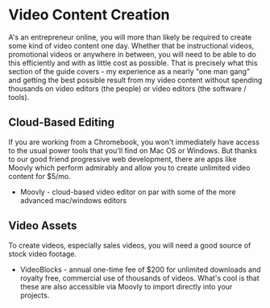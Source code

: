 # Video Content Creation

A's an entrepreneur online, you will more than likely be required to create some kind of video content one day.  Whether that be instructional videos, promotional videos or anywhere in between, you will need to be able to do this efficiently and with as little cost as possible.  That is precisely what this section of the guide covers - my experience as a nearly "one man gang" and getting the best possible result from my video content without spending thousands on video editors \(the people\) or video editors \(the software / tools\).

## Cloud-Based Editing

If you are working from a Chromebook, you won't immediately have access to the usual power tools that you'll find on Mac OS or Windows.  But thanks to our good friend progressive web development, there are apps like Moovly which perform admirably and allow you to create unlimited video content for $5/mo.

* Moovly - cloud-based video editor on par with some of the more advanced mac/windows editors

## Video Assets

To create videos, especially sales videos, you will need a good source of stock video footage.

* VideoBlocks - annual one-time fee of $200 for unlimited downloads and royalty free, commercial use of thousands of videos.  What's cool is that these are also accessible via Moovly to import directly into your projects.



